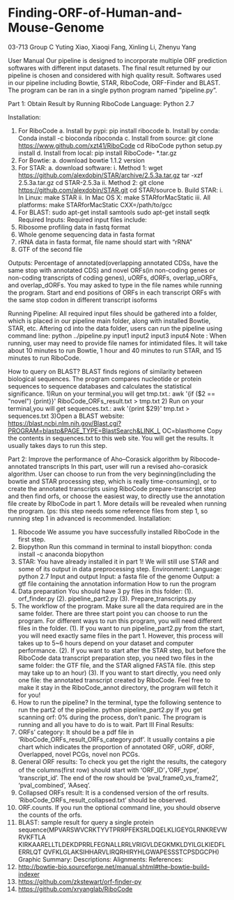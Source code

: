 # Finding-ORF-of-Human-and-Mouse-Genome
03-713 Group C
Yuting Xiao, Xiaoqi Fang, Xinling Li, Zhenyu Yang

User Manual
Our pipeline is designed to incorporate multiple ORF prediction softwares with different
input datasets. 
The final result returned by our pipeline is chosen and considered with high
quality result. Softwares used in our pipeline including Bowtie, STAR, RiboCode, ORF-Finder
and BLAST. The program can be ran in a single python program named “pipeline.py”.

Part 1: Obtain Result by Running RiboCode
Language: Python 2.7

Installation:
1. For RiboCode
a. Install by pypi:
pip install ribocode
b. Install by conda:
Conda install -c bioconda riboconda
c. Install from source:
git clone https://www.github.com/xzt41/RiboCode
cd RiboCode
python setup.py install
d. Install from local:
pip install RiboCode- *.tar.gz
2. For Bowtie:
a. download bowtie 1.1.2 version
3. For STAR:
a. download software:
i. Method 1:
wget https://github.com/alexdobin/STAR/archive/2.5.3a.tar.gz
tar -xzf 2.5.3a.tar.gz
cd STAR-2.5.3a
ii. Method 2:
git clone https://github.com/alexdobin/STAR.git
cd STAR/source
b. Build STAR:
i. In Linux:
make STAR
ii. In Mac OS X:
make STARforMacStatic
iii. All platforms:
make STARforMacStatic CXX=/path/to/gcc
4. For BLAST:
sudo apt-get install samtools
sudo apt-get install seqtk
Required Inputs:
Required input files include:
1. Ribosome profiling data in fastq format
2. Whole genome sequencing data in fasta format
3. rRNA data in fasta format, file name should start with “rRNA”
4. GTF of the second file

Outputs:
Percentage of annotated(overlapping annotated CDSs, have the same stop with annotated
CDS) and novel ORFs(in non-coding genes or non-coding transcripts of coding genes), uORFs,
dORFs, overlap_uORFs, and overlap_dORFs. You may asked to type in the file names while
running the program.
Start and end positions of ORFs in each transcript
ORFs with the same stop codon in different transcript isoforms

Running Pipeline:
All required input files should be gathered into a folder, which is placed in our pipeline main
folder, along with installed Bowtie, STAR, etc. Aftering cd into the data folder, users can run the
pipeline using command line:
python ../pipeline.py input1 input2 input3 input4
Note : When running, user may need to provide file names for intimidated files. It will take
about 10 minutes to run Bowtie, 1 hour and 40 minutes to run STAR, and 15 minutes to
run RiboCode.

How to query on BLAST?
BLAST finds regions of similarity between biological sequences. The program compares
nucleotide or protein sequences to sequence databases and calculates the statistical
significance.
1)Run on your terminal,you will get tmp.txt.:
awk '{if ($2 == "novel") {print}}' RiboCode_ORFs_result.txt > tmp.txt
2) Run on your terminal,you will get sequences.txt.:
awk '{print $29}' tmp.txt > sequences.txt
3)Open a BLAST website:
https://blast.ncbi.nlm.nih.gov/Blast.cgi?PROGRAM=blastp&PAGE_TYPE=BlastSearch&LINK_L
OC=blasthome
Copy the contents in sequences.txt to this web site. You will get the results. It usually
takes days to run this step.


Part 2: Improve the performance of Aho–Corasick algorithm by Ribocode-annotated
transcripts
In this part, user will run a revised aho-corasick algorithm.
User can choose to run from the very beginning(including the bowtie and STAR processing
step, which is really time-consuming), or to create the annotated transcripts using RiboCode
prepare-transcript step and then find orfs, or choose the easiest way, to directly use the
annotation file create by RIboCode in part 1. More details will be revealed when running the
program.
(ps: this step needs some reference files from step 1, so running step 1 in advanced is
recommended.
Installation:
1. Ribocode
We assume you have successfully installed RiboCode in the first step.
2. Biopython
Run this command in terminal to install biopython:
conda install -c anaconda biopython
3. STAR:
You have already installed it in part 1! We will still use STAR and some of its output in
data preprocessing step.
Environment:
Language: python 2.7
Input and output
Input: a fasta file of the genome
Output: a gtf file containing the annotation information
How to run the program
1. Data preparation
You should have 3 py files in this folder:
(1). orf_finder.py
(2). pipeline_part2.py
(3). Prepare_transcripts.py
2. The workflow of the program.
Make sure all the data required are in the same folder.
There are three start point you can choose to run the program. For different ways to run
this program, you will need different files in the folder.
(1). If you want to run pipeline_part2.py from the start, you will need exactly same files in
the part 1. However, this process will takes up to 5~6 hours depend on your dataset and
computer performance.
(2). If you want to start after the STAR step, but before the RiboCode data transcript
preparation step, you need two files in the same folder: the GTF file, and the STAR aligned
FASTA file. (this step may take up to an hour)
(3). If you want to start directly, you need only one file: the annotated transcript created
by RiboCode. Feel free to make it stay in the RiboCode_annot directory, the program will fetch it
for you!
3. How to run the pipeline?
In the terminal, type the following sentence to run the part2 of the pipeline.
python pipeline_part2.py
If you get scanning orf: 0% during the process, don’t panic. The program is running and
all you have to do is to wait.
Part III Final Results:
1. ORFs’ category: It should be a pdf file in ‘RiboCode_ORFs_result_ORFs_category.pdf’.
It usually contains a pie chart which indicates the proportion of annotated ORF, uORF,
dORF, Overlapped, novel PCGs, novel non PCGs.
2. General ORF results: To check you get the right the results, the category of the
columns(first row) should start with ‘ORF_ID’，’ORF_type‘, ‘transcript_id’. The end of the
row should be ‘pval_frame0_vs_frame2’, ‘pval_combined’, ‘AAseq’.
3. Collapsed ORFs result: It is a condensed version of the orf results.
‘RiboCode_ORFs_result_collapsed.txt’ should be observed.
4. ORF.counts. If you run the optional command line, you should observe the counts of the
orfs.
5. BLAST: sample result for query a single protein
sequence(MPVARSWVCRKTYVTPRRPFEKSRLDQELKLIGEYGLRNKREVWRVKFTLA
KIRKAARELLTLDEKDPRRLFEGNALLRRLVRIGVLDEGKMKLDYILGLKIEDFLERRLQT
QVFKLGLAKSIHHARVLIRQRHIRYHLGWAPESSSTCPSDGCPH)
Graphic Summary:
Descriptions:
Alignments:
References:
1. http://bowtie-bio.sourceforge.net/manual.shtml#the-bowtie-build-indexer
2. https://github.com/zkstewart/orf-finder-py
3. https://github.com/xryanglab/RiboCode
